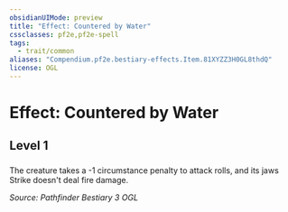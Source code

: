 ```yaml
---
obsidianUIMode: preview
title: "Effect: Countered by Water"
cssclasses: pf2e,pf2e-spell
tags:
  - trait/common
aliases: "Compendium.pf2e.bestiary-effects.Item.81XYZZ3H0GL8thdQ"
license: OGL
---
```

# Effect: Countered by Water
## Level 1
### 






The creature takes a -1 circumstance penalty to attack rolls, and its jaws Strike doesn't deal fire damage.

*Source: Pathfinder Bestiary 3*
*OGL*